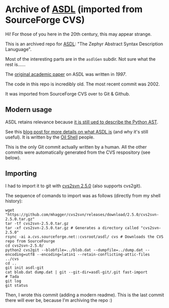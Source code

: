 Archive of [ASDL](http://asdl.sourceforge.net/) (imported from SourceForge CVS)
================================================================
Hi! For those of you here in the 20th century, this may appear strange.

This is an archived repo for [ASDL](http://asdl.sourceforge.net/): "The Zephyr Abstract Syntax Description Lanuguage".

Most of the interesting parts are in the `asdlGen` subdir. Not sure what the rest is......

The [original academic paper](https://www.cs.princeton.edu/research/techreps/TR-554-97) on ASDL was written in *1997*.

The code in this repo is incredibly old. The most recent commit was 2002.

It was imported from SourceForge CVS over to Git & Github.

## Modern usage
ASDL retains relevance because [it is still ued to describe the Python AST](https://github.com/python/cpython/blob/v3.10.0/Parser/Python.asdl).

See this [blog post for more details on what ASDL is](https://www.oilshell.org/blog/2016/12/11.html) (and why it's still useful). It is written by the [Oil Shell](https://www.oilshell.org/) people.

This is the only Git commit actually written by a human.
All the other commits were automatically generated from the CVS respository (see below).

## Importing
I had to import it to git with [cvs2svn 2.5.0](https://github.com/mhagger/cvs2svn) (also supports cvs2git).

The sequence of comands to import was as follows (directly from my shell history):
````shell
wget "https://github.com/mhagger/cvs2svn/releases/download/2.5.0/cvs2svn-2.5.0.tar.gz"
tar -tf cvs2svn-2.5.0.tar.gz
tar -xf cvs2svn-2.5.0.tar.gz # Generates a directory called "cvs2svn-2.5.0"
rsync -ai a.cvs.sourceforge.net::cvsroot/asdl/ cvs # Downloads the CVS repo from SourceFourge
cd cvs2svn-2.5.0/
python2 cvs2git --blobfile=../blob.dat --dumpfile=../dump.dat --encoding=utf8 --encoding=latin1 --retain-conflicting-attic-files ../cvs
cd ..
git init asdl-git
cat blob.dat dump.dat | git --git-dir=asdl-git/.git fast-import
# Tada
git log
git status
````

Then, I wrote this commit (adding a modern readme).
This is the last commit there will ever be, because I'm archiving the repo :)
